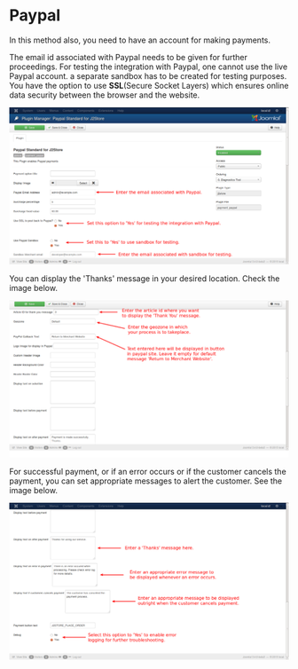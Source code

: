 # Paypal

In this method also, you need to have an account for making payments.

The email id associated with Paypal needs to be given for further proceedings. For testing the integration with Paypal, one cannot use the live Paypal account. a separate sandbox has to be created for testing purposes.
You have the option to use **SSL**(Secure Socket Layers) which ensures online data security between the browser and the website.

![Paypal 1](./assets/images/pay_paypal1.png)

You can display the 'Thanks' message in your desired location. Check the image below.

![Paypal 2](./assets/images/pay_paypal2.png)

For successful payment, or if an error occurs or if the customer cancels the payment, you can set appropriate messages to alert the customer. See the image below.

![Paypal 3](./assets/images/pay_paypal3.png)
